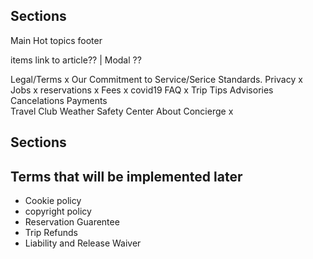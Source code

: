 ## Sections

Main
Hot topics
footer

items link to article?? | Modal ??

Legal/Terms x
Our Commitment to Service/Serice Standards.
Privacy x
Jobs x
reservations x
Fees x
covid19
FAQ x
Trip Tips
Advisories
Cancelations
Payments  
Travel Club
Weather
Safety Center
About
Concierge x

## Sections

## Terms that will be implemented later

- Cookie policy
- copyright policy
- Reservation Guarentee
- Trip Refunds
- Liability and Release Waiver
